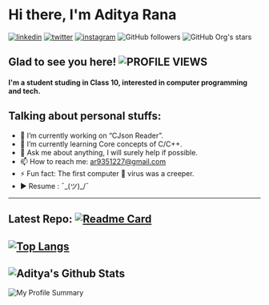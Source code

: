 # Hi there, I'm **Aditya Rana**

[![linkedin](https://img.shields.io/badge/linkedin-0A66C2?style=flat&logo=linkedin&logoColor=white)](https://www.linkedin.com/in/aditya-rana-ba9ab1233)
[![twitter](https://img.shields.io/badge/twitter-1DA1F2?style=flat&logo=twitter&logoColor=white)](https://twitter.com/AdityaRa_na?t=7mBIKG533fqT7t3qockHvQ&s=09)
[![instagram](https://img.shields.io/badge/Instagram-%23E4405F?style=flat&logo=instagram&logoColor=white)](https://instagram.com/adityara_na?igshid=ZDdkNTZiNTM=)
![GitHub followers](https://img.shields.io/github/followers/Aditya-creator-bot?style=social)
![GitHub Org's stars](https://img.shields.io/github/stars/Aditya-creator-bot?style=social)

## Glad to see you here! ![PROFILE VIEWS](https://komarev.com/ghpvc/?username=aditya-creator-bot&color=blue&style=flat)

#### I'm a student studing in Class 10, interested in computer programming and tech.

## Talking about personal stuffs:
- 🔭 I’m currently working on “CJson Reader”.
- 🌱 I’m currently learning Core concepts of C/C++.
- 💬 Ask me about anything, I will surely help if possible.
- 📫 How to reach me: ar9351227@gmail.com
- ⚡ Fun fact: The first computer 🐾 virus was a creeper.
- ▶️ Resume : ¯\_(ツ)_/¯
---
Latest Repo:
[![Readme Card](https://github-readme-stats.vercel.app/api/pin/?username=aditya-creator-bot&repo=Clock)](https://github.com/aditya-creator-bot/Clock)
---
[![Top Langs](https://github-readme-stats.vercel.app/api/top-langs/?username=aditya-creator-bot&layout=compact)](https://github.com/aditya-creator-bot/github-readme-stats)
---
![Aditya's Github Stats](https://github-readme-stats.vercel.app/api?username=aditya-creator-bot&show_icons=true&theme=tokyonight)
---
![My Profile Summary](http://github-profile-summary-cards.vercel.app/api/cards/profile-details?username=Aditya-creator-bot&theme=github_dark)
